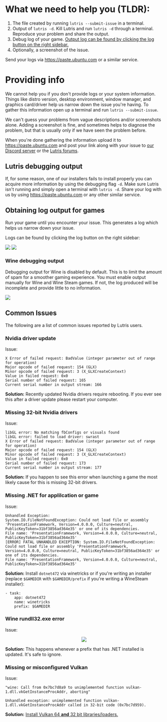 # What we need to help you (TLDR):

1. The file created by running `lutris --submit-issue` in a terminal.
2. Output of `lutris -d`. Kill Lutris and run `lutris -d` through a terminal. Reproduce your problem and share the output.
3. Debug log of your game. [Output log can be found by clicking the log button on the right sidebar.](#obtaining-log-output-for-games)
4. Optionally, a screenshot of the issue.

Send your logs via https://paste.ubuntu.com or a similar service.

# Providing info

We cannot help you if you don't provide logs or your system information. Things like distro version, desktop environment, window manager, and graphics card/driver help us narrow down the issue you're having. To gather this information open up a terminal and run `lutris --submit-issue`.

We can't guess your problems from vague descriptions and/or screenshots alone. Adding a screenshot is fine, and sometimes helps to diagnose the problem, but that is usually only if we have seen the problem before.

When you're done gathering the information upload it to https://paste.ubuntu.com and post your link along with your issue to [our Discord server](https://discord.gg/Pnt5CuY) or the [Lutris forums](https://forums.lutris.net/).

## Lutris debugging output

If, for some reason, one of our installers fails to install properly you can acquire more information by using the debugging flag `-d`. Make sure Lutris isn't running and simply open a terminal with `lutris -d`. Share your log with us by using https://paste.ubuntu.com or any other similar service.

## Obtaining log output for games

Run your game until you encounter your issue. This generates a log which helps us narrow down your issue.

Logs can be found by clicking the log button on the right sidebar:

![](https://i.imgur.com/4SBUFqy.png)
![](https://i.imgur.com/oU1dUHx.png)

### Wine debugging output

Debugging output for Wine is disabled by default. This is to limit the amount of spam for a smoother gaming experience. You must enable output manually for Wine and Wine Steam games. If not, the log produced will be incomplete and provide little to no information.

![](https://i.imgur.com/f459PpS.gif)

## Common Issues

The following are a list of common issues reported by Lutris users.

### Nvidia driver update

Issue:

    X Error of failed request: BadValue (integer parameter out of range for operation)
    Major opcode of failed request: 154 (GLX)
    Minor opcode of failed request: 3 (X_GLXCreateContext)
    Value in failed request: 0x0
    Serial number of failed request: 165
    Current serial number in output stream: 166

**Solution:** Recently updated Nvidia drivers require rebooting. If you ever see this after a driver update please restart your computer.

### Missing 32-bit Nvidia drivers

Issue:

    libGL error: No matching fbConfigs or visuals found
    libGL error: failed to load driver: swrast
    X Error of failed request: BadValue (integer parameter out of range for operation)
    Major opcode of failed request: 154 (GLX)
    Minor opcode of failed request: 3 (X_GLXCreateContext)
    Value in failed request: 0x0
    Serial number of failed request: 173
    Current serial number in output stream: 177

**Solution:** If you happen to see this error when launching a game the most likely cause for this is missing 32-bit drivers.

### Missing .NET for applilcation or game

Issue:

    Unhandled Exception:
    System.IO.FileNotFoundException: Could not load file or assembly 'PresentationFramework, Version=4.0.0.0, Culture=neutral, PublicKeyToken=31bf3856ad364e35' or one of its dependencies.
    File name: 'PresentationFramework, Version=4.0.0.0, Culture=neutral, PublicKeyToken=31bf3856ad364e35'
    [ERROR] FATAL UNHANDLED EXCEPTION: System.IO.FileNotFoundException: Could not load file or assembly 'PresentationFramework, Version=4.0.0.0, Culture=neutral, PublicKeyToken=31bf3856ad364e35' or one of its dependencies.
    File name: 'PresentationFramework, Version=4.0.0.0, Culture=neutral, PublicKeyToken=31bf3856ad364e35'

**Solution:** Install `dotnet472` via winetricks or if you're writing an installer (replace `$GAMEDIR` with `$GAMEDIR/prefix` if you're writing a WineSteam installer):

```
- task:
    app: dotnet472
    name: winetricks
    prefix: $GAMEDIR
```

### Wine rundll32.exe error

Issue:

<p align="center">
  <img src="https://i.imgur.com/gpGpU4t.png">
</p>

**Solution:** This happens whenever a prefix that has .NET installed is updated. It's safe to ignore.

### Missing or misconfigured Vulkan

Issue:

    "wine: Call from 0x7bc7d8a9 to unimplemented function vulkan-1.dll.vkGetInstanceProcAddr, aborting"

    Unhandled exception: unimplemented function vulkan-1.dll.vkGetInstanceProcAddr called in 32-bit code (0x7bc7d959).

**Solution:** [Install Vulkan 64 **and** 32 bit libraries/loaders.](https://github.com/lutris/lutris/wiki/Installing-drivers#installing-vulkan)

